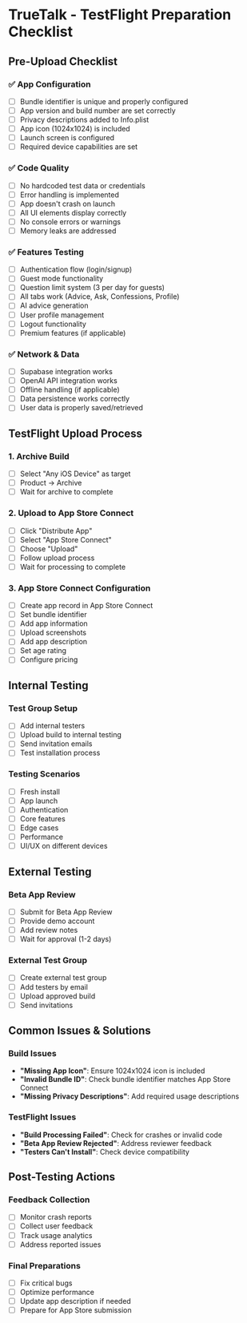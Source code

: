 # TrueTalk - TestFlight Preparation Checklist

## Pre-Upload Checklist

### ✅ App Configuration
- [ ] Bundle identifier is unique and properly configured
- [ ] App version and build number are set correctly
- [ ] Privacy descriptions added to Info.plist
- [ ] App icon (1024x1024) is included
- [ ] Launch screen is configured
- [ ] Required device capabilities are set

### ✅ Code Quality
- [ ] No hardcoded test data or credentials
- [ ] Error handling is implemented
- [ ] App doesn't crash on launch
- [ ] All UI elements display correctly
- [ ] No console errors or warnings
- [ ] Memory leaks are addressed

### ✅ Features Testing
- [ ] Authentication flow (login/signup)
- [ ] Guest mode functionality
- [ ] Question limit system (3 per day for guests)
- [ ] All tabs work (Advice, Ask, Confessions, Profile)
- [ ] AI advice generation
- [ ] User profile management
- [ ] Logout functionality
- [ ] Premium features (if applicable)

### ✅ Network & Data
- [ ] Supabase integration works
- [ ] OpenAI API integration works
- [ ] Offline handling (if applicable)
- [ ] Data persistence works correctly
- [ ] User data is properly saved/retrieved

## TestFlight Upload Process

### 1. Archive Build
- [ ] Select "Any iOS Device" as target
- [ ] Product → Archive
- [ ] Wait for archive to complete

### 2. Upload to App Store Connect
- [ ] Click "Distribute App"
- [ ] Select "App Store Connect"
- [ ] Choose "Upload"
- [ ] Follow upload process
- [ ] Wait for processing to complete

### 3. App Store Connect Configuration
- [ ] Create app record in App Store Connect
- [ ] Set bundle identifier
- [ ] Add app information
- [ ] Upload screenshots
- [ ] Add app description
- [ ] Set age rating
- [ ] Configure pricing

## Internal Testing

### Test Group Setup
- [ ] Add internal testers
- [ ] Upload build to internal testing
- [ ] Send invitation emails
- [ ] Test installation process

### Testing Scenarios
- [ ] Fresh install
- [ ] App launch
- [ ] Authentication
- [ ] Core features
- [ ] Edge cases
- [ ] Performance
- [ ] UI/UX on different devices

## External Testing

### Beta App Review
- [ ] Submit for Beta App Review
- [ ] Provide demo account
- [ ] Add review notes
- [ ] Wait for approval (1-2 days)

### External Test Group
- [ ] Create external test group
- [ ] Add testers by email
- [ ] Upload approved build
- [ ] Send invitations

## Common Issues & Solutions

### Build Issues
- **"Missing App Icon"**: Ensure 1024x1024 icon is included
- **"Invalid Bundle ID"**: Check bundle identifier matches App Store Connect
- **"Missing Privacy Descriptions"**: Add required usage descriptions

### TestFlight Issues
- **"Build Processing Failed"**: Check for crashes or invalid code
- **"Beta App Review Rejected"**: Address reviewer feedback
- **"Testers Can't Install"**: Check device compatibility

## Post-Testing Actions

### Feedback Collection
- [ ] Monitor crash reports
- [ ] Collect user feedback
- [ ] Track usage analytics
- [ ] Address reported issues

### Final Preparations
- [ ] Fix critical bugs
- [ ] Optimize performance
- [ ] Update app description if needed
- [ ] Prepare for App Store submission 